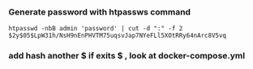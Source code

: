 ### Generate password with htpassws command
```
htpasswd -nbB admin 'password' | cut -d ":" -f 2
$2y$05$LpW31h/NsH9nEnPHVTM75uqsvJap7NYeFLl5XOtRRy64nArc8V5vq
```
###  add hash another $  if exits $ , look at docker-compose.yml
